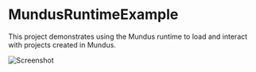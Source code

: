 # MundusRuntimeExample

This project demonstrates using the Mundus runtime to load and interact with projects created in Mundus.

![Screenshot](https://user-images.githubusercontent.com/28971753/170131401-6983060c-f09b-4ba1-bcbb-439c86f7b21a.png
)
